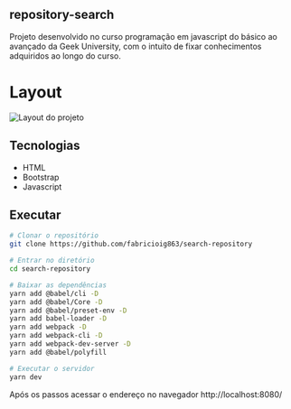## repository-search

Projeto desenvolvido no curso programação em javascript do básico ao avançado da Geek University, com o intuito de fixar conhecimentos adquiridos ao longo do curso. 

# Layout

![Layout do projeto](https://github.com/fabricioig863/search-repository/blob/master/layout/Layout.gif)

## Tecnologias

- HTML
- Bootstrap
- Javascript

## Executar

```bash
# Clonar o repositório
git clone https://github.com/fabricioig863/search-repository

# Entrar no diretório
cd search-repository

# Baixar as dependências
yarn add @babel/cli -D
yarn add @babel/Core -D
yarn add @babel/preset-env -D
yarn add babel-loader -D
yarn add webpack -D
yarn add webpack-cli -D
yarn add webpack-dev-server -D
yarn add @babel/polyfill

# Executar o servidor
yarn dev

```
Após os passos acessar o endereço no navegador http://localhost:8080/
